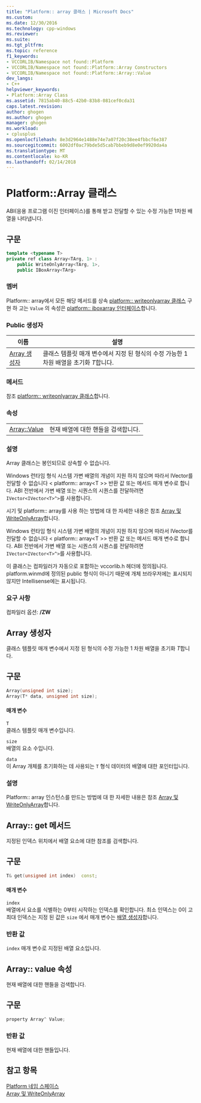 ```yaml
---
title: "Platform:: array 클래스 | Microsoft Docs"
ms.custom: 
ms.date: 12/30/2016
ms.technology: cpp-windows
ms.reviewer: 
ms.suite: 
ms.tgt_pltfrm: 
ms.topic: reference
f1_keywords:
- VCCORLIB/Namespace not found::Platform
- VCCORLIB/Namespace not found::Platform::Array Constructors
- VCCORLIB/Namespace not found::Platform::Array::Value
dev_langs:
- C++
helpviewer_keywords:
- Platform::Array Class
ms.assetid: 7815ab40-88c5-42b0-83b8-081cef0cda31
caps.latest.revision: 
author: ghogen
ms.author: ghogen
manager: ghogen
ms.workload:
- cplusplus
ms.openlocfilehash: 8e3d2964e1488e74e7a07f20c38ee4fbbcf6e387
ms.sourcegitcommit: 6002df0ac79bde5d5cab7bbeb9d8e0ef9920da4a
ms.translationtype: MT
ms.contentlocale: ko-KR
ms.lasthandoff: 02/14/2018
---
```

# <a name="platformarray-class"></a>Platform::Array 클래스
ABI(응용 프로그램 이진 인터페이스)를 통해 받고 전달할 수 있는 수정 가능한 1차원 배열을 나타냅니다.  
  
## <a name="syntax"></a>구문  
  
```cpp    
template <typename T>  
private ref class Array<TArg, 1> :   
    public WriteOnlyArray<TArg, 1>,  
    public IBoxArray<TArg>   
```  
  
### <a name="members"></a>멤버  
 Platform:: array에서 모든 해당 메서드를 상속 [platform:: writeonlyarray 클래스](../cppcx/platform-writeonlyarray-class.md) 구현 하 고는 `Value` 의 속성은 [platform:: iboxarray 인터페이스](../cppcx/platform-iboxarray-interface.md)합니다.  
  
### <a name="public-constructors"></a>Public 생성자  
  
|이름|설명|  
|----------|-----------------|  
|[Array 생성자](#ctor)|클래스 템플릿 매개 변수에서 지정 된 형식의 수정 가능한 1 차원 배열을 초기화 *T*합니다.|  
  
### <a name="methods"></a>메서드  
 참조 [platform:: writeonlyarray 클래스](../cppcx/platform-writeonlyarray-class.md)합니다.  
  
### <a name="properties"></a>속성  
  
|||  
|-|-|  
|[Array::Value](#value)|현재 배열에 대한 핸들을 검색합니다.|  
  
### <a name="remarks"></a>설명  
 Array 클래스는 봉인되므로 상속할 수 없습니다.  
  
 Windows 런타임 형식 시스템 가변 배열의 개념이 지원 하지 않으며 따라서 IVector를 전달할 수 없습니다 < platform:: array\<T >> 반환 값 또는 메서드 매개 변수로 합니다. ABI 전반에서 가변 배열 또는 시퀀스의 시퀀스를 전달하려면 `IVector<IVector<T>^>`를 사용합니다.  
  
 시기 및 platform:: array를 사용 하는 방법에 대 한 자세한 내용은 참조 [Array 및 WriteOnlyArray](../cppcx/array-and-writeonlyarray-c-cx.md)합니다.  
  
 Windows 런타임 형식 시스템 가변 배열의 개념이 지원 하지 않으며 따라서 IVector를 전달할 수 없습니다 < platform:: array\<T >> 반환 값 또는 메서드 매개 변수로 합니다. ABI 전반에서 가변 배열 또는 시퀀스의 시퀀스를 전달하려면 `IVector<IVector<T>^>`를 사용합니다.  
  
 이 클래스는 컴파일러가 자동으로 포함하는 vccorlib.h 헤더에 정의됩니다. platform.winmd에 정의된 public 형식이 아니기 때문에 개체 브라우저에는 표시되지 않지만 Intellisense에는 표시됩니다.  
  
### <a name="requirements"></a>요구 사항  
 컴파일러 옵션: **/ZW**  

 
## <a name="ctor"></a>  Array 생성자
클래스 템플릿 매개 변수에서 지정 된 형식의 수정 가능한 1 차원 배열을 초기화 *T*합니다.  
  
## <a name="syntax"></a>구문  
  
```cpp  
Array(unsigned int size);  
Array(T* data, unsigned int size);    
```  
  
#### <a name="parameters"></a>매개 변수  
 `T`  
 클래스 템플릿 매개 변수입니다.  
  
 `size`  
 배열의 요소 수입니다.  
  
 `data`  
 이 Array 개체를 초기화하는 데 사용되는 `T` 형식 데이터의 배열에 대한 포인터입니다.  
  
### <a name="remarks"></a>설명  
 Platform:: array 인스턴스를 만드는 방법에 대 한 자세한 내용은 참조 [Array 및 WriteOnlyArray](../cppcx/array-and-writeonlyarray-c-cx.md)합니다.

## <a name="get"></a>  Array:: get 메서드
지정된 인덱스 위치에서 배열 요소에 대한 참조를 검색합니다.  
  
## <a name="syntax"></a>구문  
  
```cpp    
T& get(unsigned int index)  const;  
```  
  
#### <a name="parameters"></a>매개 변수  
 `index`  
 배열에서 요소를 식별하는 0부터 시작하는 인덱스를 확인합니다. 최소 인덱스는 0이 고 최대 인덱스는 지정 된 값은 `size` 에서 매개 변수는 [배열 생성자](#ctor)합니다.  
  
### <a name="return-value"></a>반환 값  
 `index` 매개 변수로 지정된 배열 요소입니다.  
  
## <a name="value"></a>  Array:: value 속성
현재 배열에 대한 핸들을 검색합니다.  
  
## <a name="syntax"></a>구문  
  
```cpp 
property Array^ Value;  
```  
  
### <a name="return-value"></a>반환 값  
 현재 배열에 대한 핸들입니다.  

## <a name="see-also"></a>참고 항목  
 [Platform 네임 스페이스](../cppcx/platform-namespace-c-cx.md)   
 [Array 및 WriteOnlyArray](../cppcx/array-and-writeonlyarray-c-cx.md)